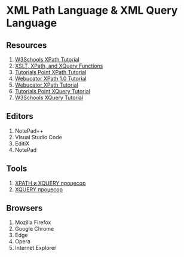 # XML Path Language & XML Query Language

## Resources

<ol>
    <li><a href="https://www.w3schools.com/xml/xpath_intro.asp">W3Schools XPath Tutorial</a></li>
    <li><a href="https://www.w3schools.com/xml/xsl_functions.asp">XSLT, XPath, and XQuery Functions</a></li>
    <li><a href="https://www.tutorialspoint.com/xpath/">Tutorials Point XPath Tutorial</a></li>
    <li><a href="https://www.webucator.com/tutorial/learn-xslt/xpath.cfm">Webucator XPath 1.0 Tutorial</a></li>
    <li><a href="https://www.webucator.com/tutorial/learn-xml/xpath.cfm">Webucator XPath Tutorial</a></li>
    <li><a href="https://www.tutorialspoint.com/xquery/">Tutorials Point XQuery Tutorial</a></li>
    <li><a href="https://www.w3schools.com/xml/xquery_intro.asp">W3Schools XQuery Tutorial</a></li>
</ol>

## Editors

<ol>
    <li> NotePad++ </li>
    <li> Visual Studio Code </li>
    <li> EditiX </li>
    <li> NotePad </li>
</ol>

## Tools

<ol>
    <li><a href="http://videlibri.sourceforge.net/cgi-bin/xidelcgi">XPATH и XQUERY процесор</a></li>
    <li><a href="http://try.zorba.io/">XQUERY процесор</a></li>
</ol>

## Browsers

<ol>
    <li> Mozilla Firefox </li>
    <li> Google Chrome </li>
    <li> Edge </li>
    <li> Opera </li>
    <li> Internet Explorer </li>
</ol>